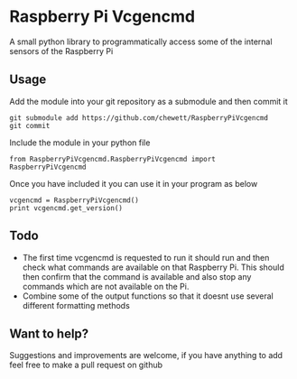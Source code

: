 Raspberry Pi Vcgencmd
=============================

A small python library to programmatically access some of the internal
sensors of the Raspberry Pi

## Usage

Add the module into your git repository as a submodule and then commit it

```
git submodule add https://github.com/chewett/RaspberryPiVcgencmd
git commit
```

Include the module in your python file

`from RaspberryPiVcgencmd.RaspberryPiVcgencmd import RaspberryPiVcgencmd`

Once you have included it you can use it in your program as below

```
vcgencmd = RaspberryPiVcgencmd()
print vcgencmd.get_version()
```




## Todo

* The first time vcgencmd is requested to run it should run
and then check what commands are available on that Raspberry Pi.
This should then confirm that the command is available and also
stop any commands which are not available on the Pi.
* Combine some of the output functions so that it doesnt use several
different formatting methods

## Want to help?

Suggestions and improvements are welcome, if you have anything to add
feel free to make a pull request on github
